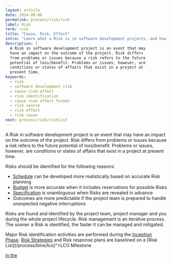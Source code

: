 ```yaml
---
layout: article
date: 2014-08-08
permalink: process/risk/risk
label: Risk
term: risk
title: "Cause, Risk, Effect"
intro: "Learn what a Risk is in software development projects, and how it is defined"
description: |
  A Risk in software development project is an event that may
  have an impact on the outcome of the project. Risk differs
  from problems or issues because a risk refers to the future
  potential of loss/benefit. Problems or issues, however, are
  conditions or states of affairs that exist in a project at
  present time.
keywords:
  - risk
  - software development risk
  - cause-risk-effect
  - risk identification
  - cause risk effect format
  - risk source
  - risk effect
  - risk cause
next: process/risk/risklist
---
```


A Risk in software development project is an event that may have an impact on the outcome of the
project. Risk differs from problems or issues because a risk refers to the future potential of
loss/benefit. Problems or issues, however, are conditions or states of affairs that exist in a
project at present time.

Risks should be identified for the following reasons:

 * [Schedule](/process/time/schedule) can be developed more realistically based on accurate Risk planning
 * [Budget](/process/cost/budget) is more accurate when it includes reservations for possible Risks
 * [Specification](/process/scope/specification) is unambiguous when Risks are revealed in advance
 * Outcomes are more predictable if the project team is prepared to handle unexpected negative interruptions

Risks are found and identified by the project team, project manager and you during the whole project
lifecycle. Risk management is an iterative process. The sooner a Risk is identified, the faster it
can be managed and mitigated.

Major Risk identification activities are performed during the [Inception
Phase](/process/time/inception). [Risk Strategies](/process/risk/strategy) and Risk response plans
are baselined on a [Risk List](/process/time/lco}">LCO Milestone

<a href="${url:process/risk/risklist)."/>

in the
